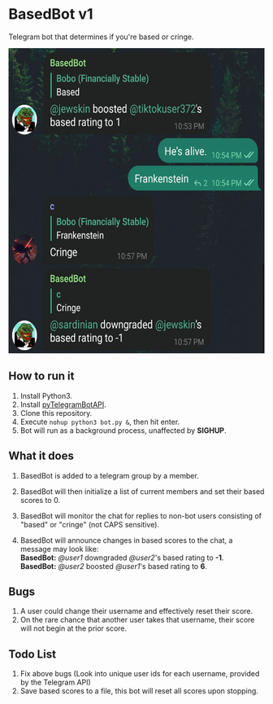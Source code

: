 # BasedBot v1
Telegram bot that determines if you're based or cringe.

<img src="screenshot.jpg" width="600px" height="600px"/>

## How to run it
1. Install Python3.
2. Install [pyTelegramBotAPI](https://github.com/eternnoir/pyTelegramBotAPI).
3. Clone this repository.
4. Execute `nohup python3 bot.py &`, then hit enter.
5. Bot will run as a background process, unaffected by **SIGHUP**.

## What it does
1. BasedBot is added to a telegram group by a member.

2. BasedBot will then initialize a list of current members and set their based scores to 0.

3. BasedBot will monitor the chat for replies to non-bot users consisting of "based" or "cringe" (not CAPS sensitive).

4. BasedBot will announce changes in based scores to the chat, a message may look like:<br/>
  **BasedBot:** *@user1* downgraded *@user2*'s based rating to **-1**.<br/>
  **BasedBot:** *@user2* boosted *@user1*'s based rating to **6**.

## Bugs
1. A user could change their username and effectively reset their score.
2. On the rare chance that another user takes that username, their score will not begin at the prior score.

## Todo List
1. Fix above bugs (Look into unique user ids for each username, provided by the Telegram API)
2. Save based scores to a file, this bot will reset all scores upon stopping.
